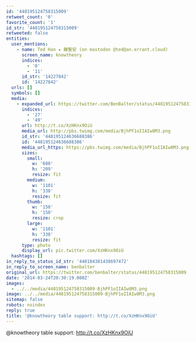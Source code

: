 ```yaml
---
id: '448195124758315009'
retweet_count: '0'
favorite_count: '1'
id_str: '448195124758315009'
retweeted: false
entities:
  user_mentions:
    - name: Ted Han ★ 韓聖安 (on mastodon @ted@an.errant.cloud)
      screen_name: knowtheory
      indices:
        - '0'
        - '11'
      id_str: '14227842'
      id: '14227842'
  urls: []
  symbols: []
  media:
    - expanded_url: https://twitter.com/BenBalter/status/448195124758315009/photo/1
      indices:
        - '27'
        - '49'
      url: http://t.co/XzHKnx9OiU
      media_url: http://pbs.twimg.com/media/BjhPF1oIIAIw8M3.png
      id_str: '448195124636688386'
      id: '448195124636688386'
      media_url_https: https://pbs.twimg.com/media/BjhPF1oIIAIw8M3.png
      sizes:
        small:
          w: '680'
          h: '209'
          resize: fit
        medium:
          w: '1101'
          h: '338'
          resize: fit
        thumb:
          w: '150'
          h: '150'
          resize: crop
        large:
          w: '1101'
          h: '338'
          resize: fit
      type: photo
      display_url: pic.twitter.com/XzHKnx9OiU
  hashtags: []
in_reply_to_status_id_str: '448184381438697472'
in_reply_to_screen_name: benbalter
original_url: https://twitter.com/benbalter/status/448195124758315009
date: '2014-03-24T20:30:19.000Z'
images:
  - ../../media/448195124758315009-BjhPF1oIIAIw8M3.png
image: ../../media/448195124758315009-BjhPF1oIIAIw8M3.png
sitemap: false
robots: noindex
reply: true
title: '@knowtheory table support: http://t.co/XzHKnx9OiU'
---
```


@knowtheory table support: http://t.co/XzHKnx9OiU